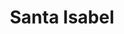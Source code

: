 ---
title: "Santa Isabel"
url: /pedro-aguirre-cerda/santa-isabel-avenida-alcalde-carlos-valdovinos/
shop: supermercado
---